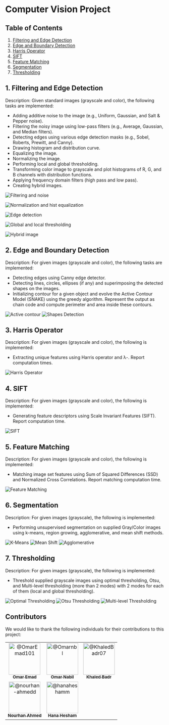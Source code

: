 # Computer Vision Project

## Table of Contents

1. [Filtering and Edge Detection](#filtering-and-edge-detection)
2. [Edge and Boundary Detection](#edge-and-boundary-detection)
3. [Harris Operator](#harris-operator)
4. [SIFT](#sift)
5. [Feature Matching](#feature-matching)
6. [Segmentation](#segmentation)
7. [Thresholding](#thresholding)

## 1. Filtering and Edge Detection

Description: Given standard images (grayscale and color), the following tasks are implemented:

- Adding additive noise to the image (e.g., Uniform, Gaussian, and Salt & Pepper noise).
- Filtering the noisy image using low-pass filters (e.g., Average, Gaussian, and Median filters).
- Detecting edges using various edge detection masks (e.g., Sobel, Roberts, Prewitt, and Canny).
- Drawing histogram and distribution curve.
- Equalizing the image.
- Normalizing the image.
- Performing local and global thresholding.
- Transforming color image to grayscale and plot histograms of R, G, and B channels with distribution functions.
- Applying frequency domain filters (high pass and low pass).
- Creating hybrid images.
    
![Filtering and noise](https://drive.google.com/uc?export=download&id=1vlK6lHjAeqAHO6eGvNAK_FiJUtPx0ZLQ)

![Normalization and hist equalization](https://drive.google.com/uc?export=download&id=1PtLo5rxZh4s2ZHOBa3bSKtmn3IpnLklr)

![Edge detection](https://drive.google.com/uc?export=download&id=1zfA2J4TWo5ArPjbwjM0u2MNomxRtDeoo)

![Global and local thresholding](https://drive.google.com/uc?export=download&id=1nN0qXlbr4n0Z9uGzL7fOpE3WNC6pmRKf)

![Hybrid image](https://drive.google.com/uc?export=download&id=1BxjBJnGqtTPrxVas948IE5104v-0f5XT)

## 2. Edge and Boundary Detection

Description: For given images (grayscale and color), the following tasks are implemented:

- Detecting edges using Canny edge detector.
- Detecting lines, circles, ellipses (if any) and superimposing the detected shapes on the images.
- Initializing contour for a given object and evolve the Active Contour Model (SNAKE) using the greedy algorithm. Represent the output as chain code and compute perimeter and area inside these contours.

![Active contour](https://drive.google.com/uc?export=download&id=1FFqSmoX-oY-DhTHJ70VAdHT6mla6ZtKa)
![Shapes Detection](https://drive.google.com/uc?export=download&id=1JtIdu8Od59UOxQS4jOSwHazRKeiObr9N)


## 3. Harris Operator

Description: For given images (grayscale and color), the following is implemented:
- Extracting unique features using Harris operator and λ-. Report computation times.

![Harris Operator](https://drive.google.com/uc?export=download&id=1JtIdu8Od59UOxQS4jOSwHazRKeiObr9N)

## 4. SIFT

Description: For given images (grayscale and color), the following is implemented:
- Generating feature descriptors using Scale Invariant Features (SIFT). Report computation time.

![SIFT](https://drive.google.com/uc?export=download&id=1JaputP6mSr6JBsIDBxKsI2z4oRZhS_VI)

## 5. Feature Matching

Description: For given images (grayscale and color), the following is implemented:
- Matching image set features using Sum of Squared Differences (SSD) and Normalized Cross Correlations. Report matching computation time.

![Feature Matching](https://drive.google.com/uc?export=download&id=1JaputP6mSr6JBsIDBxKsI2z4oRZhS_VI)

## 6. Segmentation

Description: For given images (grayscale), the following is implemented:
- Performing unsupervised segmentation on supplied Gray/Color images using k-means, region growing, agglomerative, and mean shift methods.

![K-Means](https://drive.google.com/uc?export=download&id=1WA95ZsvZBAnacQ0O470d4bB3x9-DPoCU)
![Mean Shift](https://drive.google.com/uc?export=download&id=16FD8WCUAi_GeQ5Li4hy38gpczg4qMZBd)
![Agglomerative](https://drive.google.com/uc?export=download&id=16FD8WCUAi_GeQ5Li4hy38gpczg4qMZBd)

## 7. Thresholding

Description: For given images (grayscale), the following is implemented:
- Threshold supplied grayscale images using optimal thresholding, Otsu, and Multi-level thresholding (more than 2 modes) with 2 modes for each of them (local and global thresholding).

![Optimal Thresholding](https://drive.google.com/uc?export=download&id=1CXm_2P4ZP3Miz0nx2EWpbIMDlohrwon_)
![Otsu Thresholding](https://drive.google.com/uc?export=download&id=1h09a9cauIEDiswbGAUzDN8lvdx0XeUhB)
![Multi-level Thresholding](https://drive.google.com/uc?export=download&id=1F8QxnDP6JQytwmc2SuYedQRqQ2Q9sjrL)

## Contributors

We would like to thank the following individuals for their contributions to this project:

<table>
  <tr>
    <td align="center">
      <a href="https://github.com/OmarEmad101">
        <img src="https://github.com/OmarEmad101.png" width="100px" alt="@OmarEmad101">
        <br>
        <sub><b>Omar Emad</b></sub>
      </a>
    </td>
    <td align="center">
      <a href="https://github.com/Omarnbl">
        <img src="https://github.com/Omarnbl.png" width="100px" alt="@Omarnbl">
        <br>
        <sub><b>Omar Nabil</b></sub>
      </a>
    </td>
    <td align="center">
      <a href="https://github.com/KhaledBadr07">
        <img src="https://github.com/KhaledBadr07.png" width="100px" alt="@KhaledBadr07">
        <br>
        <sub><b>Khaled Badr</b></sub>
      </a>
    </td>
  </tr> 
  <!-- New Row -->
  <tr>
    <td align="center">
      <a href="https://github.com/nourhan-ahmedd">
        <img src="https://github.com/nourhan-ahmedd.png" width="100px" alt="@nourhan-ahmedd">
        <br>
        <sub><b>Nourhan Ahmed </b></sub>
      </a>
    </td>
    <td align="center">
      <a href="https://github.com/hanaheshamm">
        <img src="https://github.com/hanaheshamm.png" width="100px" alt="@hanaheshamm">
        <br>
        <sub><b>Hana Hesham</b></sub>
      </a>
    </td>
  </tr>
</table>
